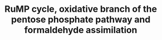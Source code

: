 ---
annotations:
- id: PW:0001378
  parent: classic metabolic pathway
  type: Pathway Ontology
  value: RuMP pathway of formaldehyde assimilation
- id: PW:0000573
  parent: regulatory pathway
  type: Pathway Ontology
  value: pentose phosphate pathway - oxidative phase
authors:
- J.Heckman
- MaintBot
- Ddigles
- Egonw
- DeSl
citedin: ''
communities: []
description: The reactions of the oxidative branch of the pentose phosphate pathway
  occur in the cytosol and are important for generating NADPH through the oxidative
  reduction of NADP+. NADPH is an important source of the reducing energy required
  by many enzymes in central biosynthetic pathways. Although there are other biochemical
  pathways that generate NADPH in yeast, the pentose phosphate pathway is considered
  the major source of NADPH, and insufficient NADPH probably contributes to the fitness
  defects seen in mutants of the oxidative branch of the pentose phosphate pathway.
last-edited: 2025-08-16
ndex: null
organisms:
- Saccharomyces cerevisiae
redirect_from:
- /index.php/Pathway:WP332
- /instance/WP332
- /instance/WP332_r140363
revision: r140363
schema-jsonld:
- '@context': https://schema.org/
  '@id': https://wikipathways.github.io/pathways/WP332.html
  '@type': Dataset
  creator:
    '@type': Organization
    name: WikiPathways
  description: The reactions of the oxidative branch of the pentose phosphate pathway
    occur in the cytosol and are important for generating NADPH through the oxidative
    reduction of NADP+. NADPH is an important source of the reducing energy required
    by many enzymes in central biosynthetic pathways. Although there are other biochemical
    pathways that generate NADPH in yeast, the pentose phosphate pathway is considered
    the major source of NADPH, and insufficient NADPH probably contributes to the
    fitness defects seen in mutants of the oxidative branch of the pentose phosphate
    pathway.
  keywords:
  - 6-phospho-D-gluconate
  - 6-phosphono-D-glucono-lactone
  - CO₂
  - D-arabino-3-Hexulose 6-phosphate
  - FDH1
  - GND1
  - GND2
  - H⁺
  - H₂O
  - NAD
  - NADH
  - NADP
  - NADPH
  - S-formylglutathione
  - S-formylglutathione hydrolase
  - S-hydroxymethylglutathione
  - SFA1
  - SOL3
  - SOL4
  - ZWF1
  - formaldehyde
  - formate
  - fructose-6-phosphate
  - glucose-6-phosphate
  - glutathione
  - ribulose-5-phosphate
  license: CC0
  name: RuMP cycle, oxidative branch of the pentose phosphate pathway and formaldehyde
    assimilation
seo: CreativeWork
title: RuMP cycle, oxidative branch of the pentose phosphate pathway and formaldehyde
  assimilation
wpid: WP332
---
